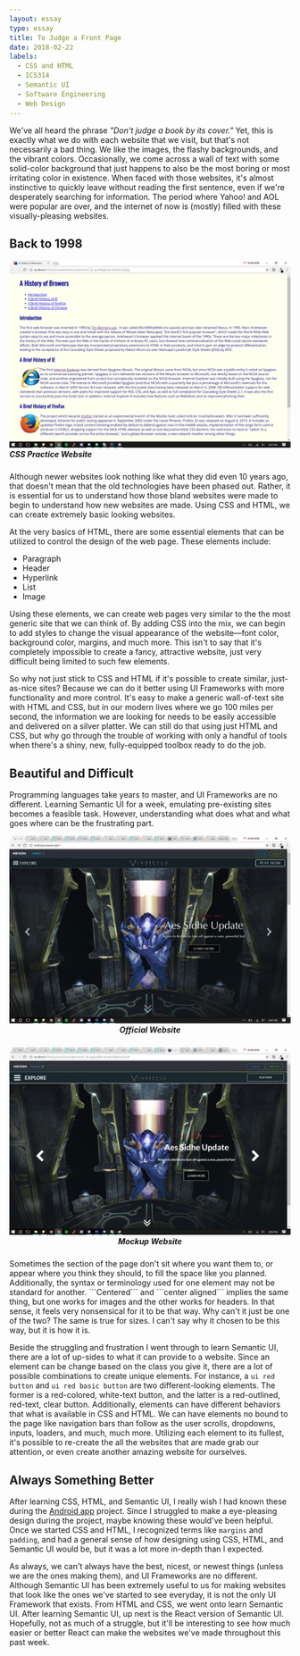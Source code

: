 ```yaml
---
layout: essay
type: essay
title: To Judge a Front Page
date: 2018-02-22
labels:
  - CSS and HTML
  - ICS314
  - Semantic UI
  - Software Engineering
  - Web Design
---
```


We've all heard the phrase _"Don't judge a book by its cover."_ Yet, this is exactly what we do with each website that we visit, but that's not necessarily a bad thing. We like the images, the flashy backgrounds, and the vibrant colors. Occasionally, we come across a wall of text with some solid-color background that just happens to also be the most boring or most irritating color in existence. When faced with those websites, it's almost instinctive to quickly leave without reading the first sentence, even if we're desperately searching for information. The period where Yahoo! and AOL were popular are over, and the internet of now is (mostly) filled with these visually-pleasing websites. 

## Back to 1998
<div class="ui medium right floated rounded image">
  <img src="/images/semantic-ui/semantic_ui-css.png">
  <h5 style="margin-top: 0px;" class="ui center aligned header">
    CSS Practice Website
  </h5>
</div>

Although newer websites look nothing like what they did even 10 years ago, that doesn't mean that the old technologies have been phased out. Rather, it is essential for us to understand how those bland websites were made to begin to understand how new websites are made. Using CSS and HTML, we can create extremely basic looking websites.

At the very basics of HTML, there are some essential elements that can be utilized to control the design of the web page. These elements include:

<ul>
  <li>Paragraph</li>
  <li>Header</li>
  <li>Hyperlink</li>
  <li>List</li>
  <li>Image</li>
</ul>

Using these elements, we can create web pages very similar to the the most generic site that we can think of. By adding CSS into the mix, we can begin to add styles to change the visual appearance of the website—font color, background color, margins, and much more. This isn't to say that it's completely impossible to create a fancy, attractive website, just very difficult being limited to such few elements.

So why not just stick to CSS and HTML if it's possible to create similar, just-as-nice sites? Because we can do it better using UI Frameworks with more functionality and more control. It's easy to make a generic wall-of-text site with HTML and CSS, but in our modern lives where we go 100 miles per second, the information we are looking for needs to be easily accessible and delivered on a silver platter. We can still do that using just HTML and CSS, but why go through the trouble of working with only a handful of tools when there's a shiny, new, fully-equipped toolbox ready to do the job.

## Beautiful and Difficult

Programming languages take years to master, and UI Frameworks are no different. Learning Semantic UI for a week, emulating pre-existing sites becomes a feasible task. However, understanding what does what and what goes where can be the frustrating part.

<center>
  <div class="ui medium images">
    <div class="ui rounded image">
      <img src="/images/semantic-ui/semantic_ui-official.jpg">
      <h5 style="margin-top: 0px;" class="ui center aligned header">
        Official Website
        </h5>
    </div>
    <div class="ui rounded image">
      <img src="/images/semantic-ui/semantic_ui-mockup.jpg">
      <h5 style="margin-top: 0px;" class="ui center aligned header">
        Mockup Website
      </h5>
    </div>
  </div>
</center>
Sometimes the section of the page don't sit where you want them to, or appear where you think they should, to fill the space like you planned. Additionally, the syntax or terminology used for one element may not be standard for another. ```Centered``` and ```center aligned``` implies the same thing, but one works for images and the other works for headers. In that sense, it feels very nonsensical for it to be that way. Why can't it just be one of the two? The same is true for sizes. I can't say why it chosen to be this way, but it is how it is.

Beside the struggling and frustration I went through to learn Semantic UI, there are a lot of up-sides to what it can provide to a website. Since an element can be change based on the class you give it, there are a lot of possible combinations to create unique elements. For instance, a ```ui red button``` and ```ui red basic button``` are two different-looking elements. The former is a red-colored, white-text button, and the latter is a red-outlined, red-text, clear button. Additionally, elements can have different behaviors that what is available in CSS and HTML. We can have elements no bound to the page like navigation bars than follow as the user scrolls, dropdowns, inputs, loaders, and much, much more. Utilizing each element to its fullest, it's possible to re-create the all the websites that are made grab our attention, or even create another amazing website for ourselves.

## Always Something Better

After learning CSS, HTML, and Semantic UI, I really wish I had known these during the 
<a href="https://jsome635.github.io/projects/tipcalculator">Android app</a>
project. Since I struggled to make a eye-pleasing design during the project, maybe knowing these would've been helpful. Once we started CSS and HTML, I recognized terms like ```margins``` and ```padding```, and had a general sense of how designing using CSS, HTML, and Semantic UI would be, but it was a lot more in-depth than I expected.

As always, we can't always have the best, nicest, or newest things (unless we are the ones making them), and UI Frameworks are no different. Although Semantic UI has been extremely useful to us for making websites that look like the ones we've started to see everyday, it is not the only UI Framework that exists. From HTML and CSS, we went onto learn Semantic UI. After learning Semantic UI, up next is the React version of Semantic UI. Hopefully, not as much of a struggle, but it'll be interesting to see how much easier or better React can make the websites we've made throughout this past week. 